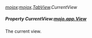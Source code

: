 _[mojox](../../modules/mojox/mojox-module.md):[mojox](../../modules/mojox/mojox-module.md).[TabView](../../modules/mojox/mojox-tabview.md).CurrentView_
##### Property CurrentView:[mojo.app.View](../../modules/mojo/mojo-app-view.md)
The current view.
